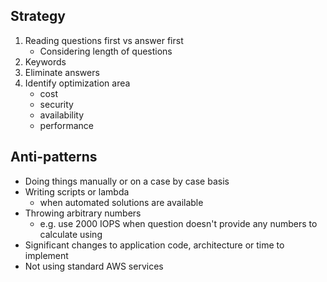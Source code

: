 Strategy
-

1. Reading questions first vs answer first
   - Considering length of questions
2. Keywords
3. Eliminate answers
4. Identify optimization area 
   - cost
   - security
   - availability
   - performance

Anti-patterns
-

- Doing things manually or on a case by case basis
- Writing scripts or lambda 
  - when automated solutions are available
- Throwing arbitrary numbers 
  - e.g. use 2000 IOPS when question doesn't provide any numbers to calculate using
- Significant changes to application code, architecture or time to implement
- Not using standard AWS services
